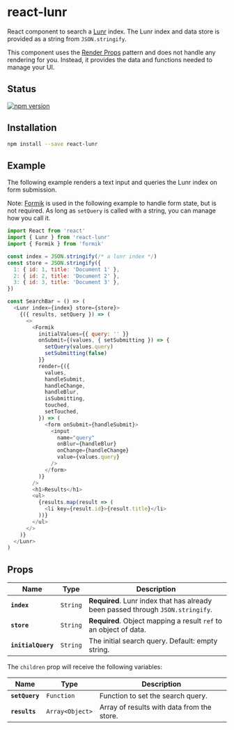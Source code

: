 # react-lunr

React component to search a [Lunr][lunr] index. The Lunr index and data store
is provided as a string from `JSON.stringify`.

This component uses the [Render Props][render-props] pattern and does not
handle any rendering for you. Instead, it provides the data and functions
needed to manage your UI.

## Status

[![npm version](https://badge.fury.io/js/react-lunr.svg)](http://badge.fury.io/js/react-lunr)

## Installation

```sh
npm install --save react-lunr
```

## Example

The following example renders a text input and queries the Lunr index on form
submission.

Note: [Formik][formik] is used in the following example to handle form state,
but is not required. As long as `setQuery` is called with a string, you can
manage how you call it.

```js
import React from 'react'
import { Lunr } from 'react-lunr'
import { Formik } from 'formik'

const index = JSON.stringify(/* a lunr index */)
const store = JSON.stringify({
  1: { id: 1, title: 'Document 1' },
  2: { id: 2, title: 'Document 2' },
  3: { id: 3, title: 'Document 3' },
})

const SearchBar = () => (
  <Lunr index={index} store={store}>
    {({ results, setQuery }) => (
      <>
        <Formik
          initialValues={{ query: '' }}
          onSubmit={(values, { setSubmitting }) => {
            setQuery(values.query)
            setSubmitting(false)
          }}
          render={({
            values,
            handleSubmit,
            handleChange,
            handleBlur,
            isSubmitting,
            touched,
            setTouched,
          }) => (
            <form onSubmit={handleSubmit}>
              <input
                name="query"
                onBlur={handleBlur}
                onChange={handleChange}
                value={values.query}
              />
            </form>
          )}
        />
        <h1>Results</h1>
        <ul>
          {results.map(result => (
            <li key={result.id}>{result.title}</li>
          ))}
        </ul>
      </>
    )}
  </Lunr>
)
```

## Props

| Name               | Type     | Description                                                                     |
| ------------------ | -------- | ------------------------------------------------------------------------------- |
| **`index`**        | `String` | **Required**. Lunr index that has already been passed through `JSON.stringify`. |
| **`store`**        | `String` | **Required**. Object mapping a result `ref` to an object of data.               |
| **`initialQuery`** | `String` | The initial search query. Default: empty string.                                |

The `children` prop will receive the following variables:

| Name           | Type            | Description                                |
| -------------- | --------------- | ------------------------------------------ |
| **`setQuery`** | `Function`      | Function to set the search query.          |
| **`results`**  | `Array<Object>` | Array of results with data from the store. |

[lunr]: https://lunrjs.com/
[render-props]: https://reactjs.org/docs/render-props.html
[formik]: https://github.com/jaredpalmer/formik
